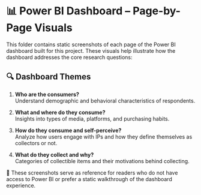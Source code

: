 # 📊 Power BI Dashboard – Page-by-Page Visuals

This folder contains static screenshots of each page of the Power BI dashboard built for this project. These visuals help illustrate how the dashboard addresses the core research questions:

## 🔍 Dashboard Themes

1. **Who are the consumers?**  
   Understand demographic and behavioral characteristics of respondents.

2. **What and where do they consume?**  
   Insights into types of media, platforms, and purchasing habits.

3. **How do they consume and self-perceive?**  
   Analyze how users engage with IPs and how they define themselves as collectors or not.

4. **What do they collect and why?**  
   Categories of collectible items and their motivations behind collecting.


📌 These screenshots serve as reference for readers who do not have access to Power BI or prefer a static walkthrough of the dashboard experience.
